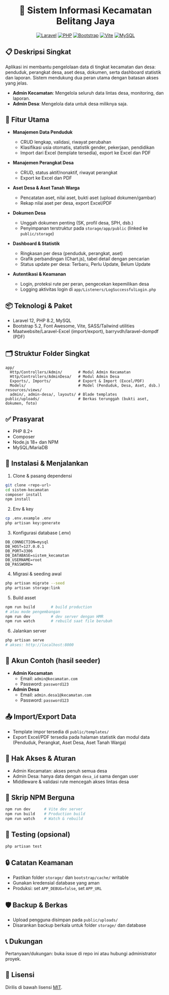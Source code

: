 <div align="center">

# 🏢 Sistem Informasi Kecamatan Belitang Jaya

[![Laravel](https://img.shields.io/badge/Laravel-v12-FF2D20?style=for-the-badge&logo=laravel&logoColor=white)](https://laravel.com)
[![PHP](https://img.shields.io/badge/PHP-8.2-777BB4?style=for-the-badge&logo=php&logoColor=white)](https://php.net)
[![Bootstrap](https://img.shields.io/badge/Bootstrap-5.2-7952B3?style=for-the-badge&logo=bootstrap&logoColor=white)](https://getbootstrap.com)
[![Vite](https://img.shields.io/badge/Vite-Build-646CFF?style=for-the-badge&logo=vite&logoColor=white)](https://vitejs.dev)
[![MySQL](https://img.shields.io/badge/MySQL-Database-4479A1?style=for-the-badge&logo=mysql&logoColor=white)](https://mysql.com)

</div>

## 📋 Deskripsi Singkat

Aplikasi ini membantu pengelolaan data di tingkat kecamatan dan desa: penduduk, perangkat desa, aset desa, dokumen, serta dashboard statistik dan laporan. Sistem mendukung dua peran utama dengan batasan akses yang jelas.

-   **Admin Kecamatan**: Mengelola seluruh data lintas desa, monitoring, dan laporan.
-   **Admin Desa**: Mengelola data untuk desa miliknya saja.

## 🌟 Fitur Utama

-   **Manajemen Data Penduduk**

    -   CRUD lengkap, validasi, riwayat perubahan
    -   Klasifikasi usia otomatis, statistik gender, pekerjaan, pendidikan
    -   Import dari Excel (template tersedia), export ke Excel dan PDF

-   **Manajemen Perangkat Desa**

    -   CRUD, status aktif/nonaktif, riwayat perangkat
    -   Export ke Excel dan PDF

-   **Aset Desa & Aset Tanah Warga**

    -   Pencatatan aset, nilai aset, bukti aset (upload dokumen/gambar)
    -   Rekap nilai aset per desa, export Excel/PDF

-   **Dokumen Desa**

    -   Unggah dokumen penting (SK, profil desa, SPH, dsb.)
    -   Penyimpanan terstruktur pada `storage/app/public` (linked ke `public/storage`)

-   **Dashboard & Statistik**

    -   Ringkasan per desa (penduduk, perangkat, aset)
    -   Grafik perbandingan (Chart.js), tabel detail dengan pencarian
    -   Status update per desa: Terbaru, Perlu Update, Belum Update

-   **Autentikasi & Keamanan**
    -   Login, proteksi rute per peran, pengecekan kepemilikan desa
    -   Logging aktivitas login di `app/Listeners/LogSuccessfulLogin.php`

## 📦 Teknologi & Paket

-   Laravel 12, PHP 8.2, MySQL
-   Bootstrap 5.2, Font Awesome, Vite, SASS/Tailwind utilities
-   Maatwebsite/Laravel-Excel (import/export), barryvdh/laravel-dompdf (PDF)

## 🗂️ Struktur Folder Singkat

```
app/
  Http/Controllers/Admin/       # Modul Admin Kecamatan
  Http/Controllers/AdminDesa/   # Modul Admin Desa
  Exports/, Imports/            # Export & Import (Excel/PDF)
  Models/                       # Model (Penduduk, Desa, Aset, dsb.)
resources/views/
  admin/, admin-desa/, layouts/ # Blade templates
public/uploads/                 # Berkas terunggah (bukti aset, dokumen, foto)
```

## ✅ Prasyarat

-   PHP 8.2+
-   Composer
-   Node.js 18+ dan NPM
-   MySQL/MariaDB

## 🚀 Instalasi & Menjalankan

1. Clone & pasang dependensi

```bash
git clone <repo-url>
cd sistem-kecamatan
composer install
npm install
```

2. Env & key

```bash
cp .env.example .env
php artisan key:generate
```

3. Konfigurasi database (.env)

```
DB_CONNECTION=mysql
DB_HOST=127.0.0.1
DB_PORT=3306
DB_DATABASE=sistem_kecamatan
DB_USERNAME=root
DB_PASSWORD=
```

4. Migrasi & seeding awal

```bash
php artisan migrate --seed
php artisan storage:link
```

5. Build asset

```bash
npm run build       # build production
# atau mode pengembangan
npm run dev         # dev server dengan HMR
npm run watch       # rebuild saat file berubah
```

6. Jalankan server

```bash
php artisan serve
# akses: http://localhost:8000
```

## 👥 Akun Contoh (hasil seeder)

-   **Admin Kecamatan**
    -   Email: `admin@kecamatan.com`
    -   Password: `password123`
-   **Admin Desa**
    -   Email: `admin.desa1@kecamatan.com`
    -   Password: `password123`

## 📤 Import/Export Data

-   Template impor tersedia di `public/templates/`
-   Export Excel/PDF tersedia pada halaman statistik dan modul data (Penduduk, Perangkat, Aset Desa, Aset Tanah Warga)

## 🧭 Hak Akses & Aturan

-   Admin Kecamatan: akses penuh semua desa
-   Admin Desa: hanya data dengan `desa_id` sama dengan user
-   Middleware & validasi rute mencegah akses lintas desa

## 🧰 Skrip NPM Berguna

```bash
npm run dev      # Vite dev server
npm run build    # Production build
npm run watch    # Watch & rebuild
```

## 🧪 Testing (opsional)

```bash
php artisan test
```

## 🔒 Catatan Keamanan

-   Pastikan folder `storage/` dan `bootstrap/cache/` writable
-   Gunakan kredensial database yang aman
-   Produksi: set `APP_DEBUG=false`, set `APP_URL`

## 🛡️ Backup & Berkas

-   Upload pengguna disimpan pada `public/uploads/`
-   Disarankan backup berkala untuk folder `storage/` dan database

## 📞 Dukungan

Pertanyaan/dukungan: buka issue di repo ini atau hubungi administrator proyek.

## 📝 Lisensi

Dirilis di bawah lisensi [MIT](https://opensource.org/licenses/MIT).
